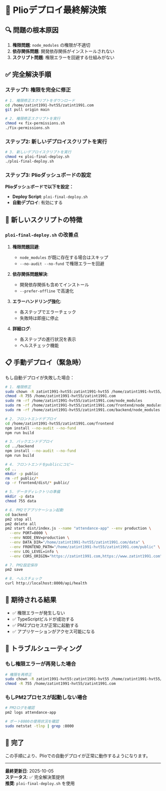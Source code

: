 # 🚀 Plioデプロイ最終解決策

## 🔍 問題の根本原因

1. **権限問題**: `node_modules` の権限が不適切
2. **依存関係問題**: 開発依存関係がインストールされない
3. **スクリプト問題**: 権限エラーを回避する仕組みがない

## ✅ 完全解決手順

### ステップ1: 権限を完全に修正

```bash
# 1. 権限修正スクリプトをダウンロード
cd /home/zatint1991-hvt55/zatint1991.com
git pull origin main

# 2. 権限修正スクリプトを実行
chmod +x fix-permissions.sh
./fix-permissions.sh
```

### ステップ2: 新しいデプロイスクリプトを実行

```bash
# 3. 新しいデプロイスクリプトを実行
chmod +x ploi-final-deploy.sh
./ploi-final-deploy.sh
```

### ステップ3: Plioダッシュボードの設定

**Plioダッシュボードで以下を設定：**

- **Deploy Script**: `ploi-final-deploy.sh`
- **自動デプロイ**: 有効にする

## 🔧 新しいスクリプトの特徴

### `ploi-final-deploy.sh` の改善点

1. **権限問題回避**:
   - `node_modules` が既に存在する場合はスキップ
   - `--no-audit --no-fund` で権限エラーを回避

2. **依存関係問題解決**:
   - 開発依存関係も含めてインストール
   - `--prefer-offline` で高速化

3. **エラーハンドリング強化**:
   - 各ステップでエラーチェック
   - 失敗時は即座に停止

4. **詳細ログ**:
   - 各ステップの進行状況を表示
   - ヘルスチェック機能

## 📋 手動デプロイ（緊急時）

もし自動デプロイが失敗した場合：

```bash
# 1. 権限修正
sudo chown -R zatint1991-hvt55:zatint1991-hvt55 /home/zatint1991-hvt55/zatint1991.com
chmod -R 755 /home/zatint1991-hvt55/zatint1991.com
sudo rm -rf /home/zatint1991-hvt55/zatint1991.com/node_modules
sudo rm -rf /home/zatint1991-hvt55/zatint1991.com/frontend/node_modules
sudo rm -rf /home/zatint1991-hvt55/zatint1991.com/backend/node_modules

# 2. フロントエンドデプロイ
cd /home/zatint1991-hvt55/zatint1991.com/frontend
npm install --no-audit --no-fund
npm run build

# 3. バックエンドデプロイ
cd ../backend
npm install --no-audit --no-fund
npm run build

# 4. フロントエンドをpublicにコピー
cd ..
mkdir -p public
rm -rf public/*
cp -r frontend/dist/* public/

# 5. データディレクトリの準備
mkdir -p data
chmod 755 data

# 6. PM2でアプリケーション起動
cd backend
pm2 stop all
pm2 delete all
pm2 start dist/index.js --name "attendance-app" --env production \
  --env PORT=8000 \
  --env NODE_ENV=production \
  --env DATA_DIR="/home/zatint1991-hvt55/zatint1991.com/data" \
  --env FRONTEND_PATH="/home/zatint1991-hvt55/zatint1991.com/public" \
  --env LOG_LEVEL=info \
  --env CORS_ORIGIN="https://zatint1991.com,https://www.zatint1991.com"

# 7. PM2設定保存
pm2 save

# 8. ヘルスチェック
curl http://localhost:8000/api/health
```

## 🎯 期待される結果

- ✅ 権限エラーが発生しない
- ✅ TypeScriptビルドが成功する
- ✅ PM2プロセスが正常に起動する
- ✅ アプリケーションがアクセス可能になる

## 📝 トラブルシューティング

### もし権限エラーが再発した場合

```bash
# 権限を再修正
sudo chown -R zatint1991-hvt55:zatint1991-hvt55 /home/zatint1991-hvt55/zatint1991.com
chmod -R 755 /home/zatint1991-hvt55/zatint1991.com
```

### もしPM2プロセスが起動しない場合

```bash
# PM2ログを確認
pm2 logs attendance-app

# ポート8000の使用状況を確認
sudo netstat -tlnp | grep :8000
```

## 🚀 完了

この手順により、Plioでの自動デプロイが正常に動作するようになります。

---

**最終更新日**: 2025-10-05  
**ステータス**: ✅ 完全解決策提供  
**推奨**: `ploi-final-deploy.sh` を使用
